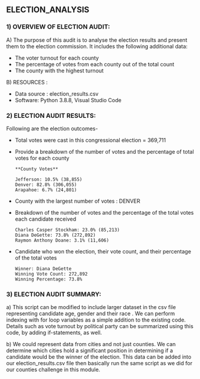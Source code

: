 ## ELECTION_ANALYSIS

### 1) OVERVIEW OF ELECTION AUDIT:
A) The purpose of this audit is to analyse the election results and present them to the election commission. It includes the following additional data:
* The voter turnout for each county
* The percentage of votes from each county out of the total count
* The county with the highest turnout

B) RESOURCES : 
* Data source : election_results.csv
* Software: Python 3.8.8, Visual Studio Code

### 2) ELECTION AUDIT RESULTS:
Following are the election outcomes-

* Total votes were cast in this congressional election = 369,711
* Provide a breakdown of the number of votes and the percentage of total votes for each county

      **County Votes**

      Jefferson: 10.5% (38,855)
      Denver: 82.8% (306,055)
      Arapahoe: 6.7% (24,801)
  
* County with the largest number of votes : DENVER
* Breakdown of the number of votes and the percentage of the total votes each candidate received

      Charles Casper Stockham: 23.0% (85,213)
      Diana DeGette: 73.8% (272,892)
      Raymon Anthony Doane: 3.1% (11,606)
    
* Candidate who won the election, their vote count, and their percentage of the total votes

      Winner: Diana DeGette
      Winning Vote Count: 272,892
      Winning Percentage: 73.8%

### 3) ELECTION AUDIT SUMMARY:
a) This script can be modified to include larger dataset in the csv file representing candidate age, gender and their race . We can perform indexing with for loop variables as a simple addition to the existing code. Details such as vote turnout by political party can be summarized using this code, by adding if-statements, as well.

b) We could represent data from cities and not just counties. We can determine which cities hold a significant position in determining if a candidate would be the winner of the election. This data can be added into our election_results.csv file then basically run the same script as we did for our counties challenge in this module.

